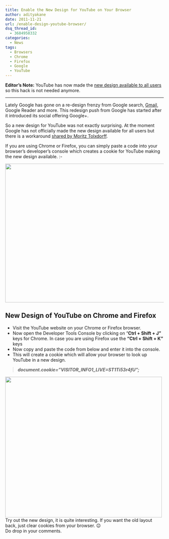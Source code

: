 ```yaml
---
title: Enable the New Design for YouTube on Your Browser
author: adityakane
date: 2011-11-21
url: /enable-design-youtube-browser/
dsq_thread_id:
  - 3684958332
categories:
  - News
tags:
  - Browsers
  - Chrome
  - Firefox
  - Google
  - YouTube
---
```

**Editor&#8217;s Note:** YouTube has now made the [new design available to all users][1] so this hack is not needed anymore.

* * *

Lately Google has gone on a re-design frenzy from Google search, [Gmail][2], Google Reader and more. This redesign push from Google has started after it introduced its social offering Google+.

So a new design for YouTube was not exactly surprising. At the moment Google has not officially made the new design available for all users but there is a workaround <a href="https://plus.google.com/117596712775912423303/posts/K9bQqW9LRci" onclick="_gaq.push(['_trackEvent', 'outbound-article', 'https://plus.google.com/117596712775912423303/posts/K9bQqW9LRci', 'shared by Moritz Tolxdorff']);" >shared by Moritz Tolxdorff</a>.

If you are using Chrome or Firefox, you can simply paste a code into your browser&#8217;s developer&#8217;s console which creates a cookie for YouTube making the new design available. <img src="http://devilsworkshop.org/wp-includes/images/smilies/simple-smile.png" alt=":-)" class="wp-smiley" style="height: 1em; max-height: 1em;" />

<a href="http://devilsworkshop.org/enable-design-youtube-browser/youtube_new_design/" rel="attachment wp-att-47931"><img class="alignnone size-full wp-image-47931" title="Youtube_New_design" src="http://cdn.devilsworkshop.org/files/2011/11/Youtube_New_design.png" alt="" width="550" height="441" /></a>

## New Design of YouTube on Chrome and Firefox

  * Visit the YouTube website on your Chrome or Firefox browser.
  * Now open the Developer Tools Console by clicking on &#8220;**Ctrl + Shift + J&#8221;** keys for Chrome. In case you are using Firefox use the **&#8220;Ctrl + Shift + K&#8221;** keys
  * Now copy and paste the code from below and enter it into the console.
  * This will create a cookie which will allow your browser to look up YouTube in a new design.

> <div>
>   <em><strong>document.cookie=&#8221;VISITOR_INFO1_LIVE=ST1Ti53r4fU&#8221;;</strong></em>
> </div>

<div>
  <a href="http://devilsworkshop.org/enable-design-youtube-browser/youtube_design_chrome/" rel="attachment wp-att-47920"><img class="alignnone size-full wp-image-47920" title="YouTube_Design_Chrome" src="http://cdn.devilsworkshop.org/files/2011/11/YouTube_Design_Chrome.png" alt="" width="498" height="447" /></a>
</div>

<div>
  Try out the new design, it is quite interesting. If you want the old layout back, just clear cookies from your browser. 😉
</div>

<div>
  Do drop in your comments.
</div>

 [1]: http://devilsworkshop.org/youtubes-design/
 [2]: http://devilsworkshop.org/gmail-features-replicate-google-design/
